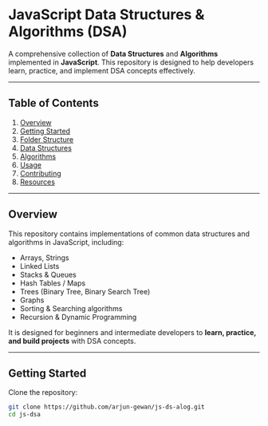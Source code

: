 # JavaScript Data Structures & Algorithms (DSA)

A comprehensive collection of **Data Structures** and **Algorithms** implemented in **JavaScript**. This repository is designed to help developers learn, practice, and implement DSA concepts effectively.

---

## Table of Contents

1. [Overview](#overview)
2. [Getting Started](#getting-started)
3. [Folder Structure](#folder-structure)
4. [Data Structures](#data-structures)
5. [Algorithms](#algorithms)
6. [Usage](#usage)
7. [Contributing](#contributing)
8. [Resources](#resources)

---

## Overview

This repository contains implementations of common data structures and algorithms in JavaScript, including:

- Arrays, Strings
- Linked Lists
- Stacks & Queues
- Hash Tables / Maps
- Trees (Binary Tree, Binary Search Tree)
- Graphs
- Sorting & Searching algorithms
- Recursion & Dynamic Programming

It is designed for beginners and intermediate developers to **learn, practice, and build projects** with DSA concepts.

---

## Getting Started

Clone the repository:

```bash
git clone https://github.com/arjun-gewan/js-ds-alog.git
cd js-dsa
```
